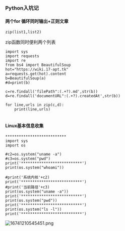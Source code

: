 ### Python入坑记
#### 两个for 循环同时输出+正则文章
```
zip(list1,list2)
```
zip函数同时便利两个列表

```
import sys
import requests
import re
from bs4 import BeautifulSoup
hot="https://wiki.17-apt.tk"
a=requests.get(hot).content
b=BeautifulSoup(a)
#d=print(b)

c=re.findall('filePath":(.+?).md',str(b))
d=re.findall('documentURL":(.+?).createdAt',str(b))

for line,urls in zip(c,d):
    print(line,urls)


```

#### Linux基本信息收集

```
***************************
import sys
import os

#c2=os.system("uname -a")
#c3=os.system("pwd")
print('***************************')
print(os.system("whoami"))

#print('系统内核'+c2)
print('***************************')
#print('当前路径'+c3)
print(os.system("uname -a"))
print('***************************')
print(os.system("pwd"))
print('***************************')
print(os.system("ls -l"))
print('***************************')                                                                                                                          
```

![16741210545451.png](https://i.loli.net/2019/11/16/6nXJHmgaqOzVy8M.png)

